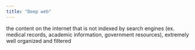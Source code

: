 ```yaml
---
title: "Deep web"
---
```

the content on the internet that is not indexed by search engines (ex. medical records, academic information, government resources), extremely well organized and filtered

